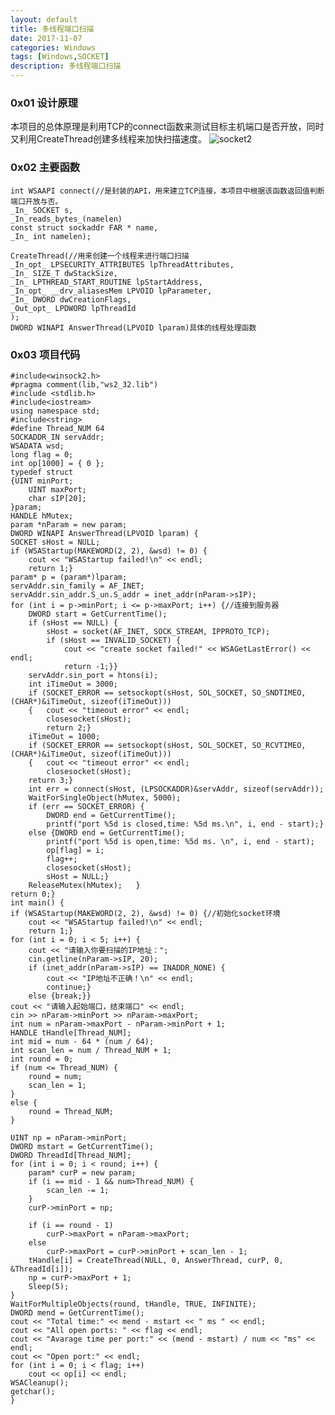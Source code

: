 ```yaml
---
layout: default
title: 多线程端口扫描
date: 2017-11-07
categories: Windows
tags: [Windows,SOCKET]
description: 多线程端口扫描
---
```


### 0x01 设计原理
本项目的总体原理是利用TCP的connect函数来测试目标主机端口是否开放，同时又利用CreateThread创建多线程来加快扫描速度。
![socket2](http://101.132.99.228/post_img/socket2.png)

### 0x02 主要函数

	
	int WSAAPI connect(//是封装的API，用来建立TCP连接，本项目中根据该函数返回值判断端口开放与否。
    _In_ SOCKET s,
    _In_reads_bytes_(namelen) 
	const struct sockaddr FAR * name,
    _In_ int namelen);
	 
	CreateThread(//用来创建一个线程来进行端口扫描
    _In_opt_ LPSECURITY_ATTRIBUTES lpThreadAttributes,
    _In_ SIZE_T dwStackSize,
    _In_ LPTHREAD_START_ROUTINE lpStartAddress,
    _In_opt_ __drv_aliasesMem LPVOID lpParameter,
    _In_ DWORD dwCreationFlags,
    _Out_opt_ LPDWORD lpThreadId
    );
    DWORD WINAPI AnswerThread(LPVOID lparam)具体的线程处理函数

### 0x03 项目代码

    #include<winsock2.h>
    #pragma comment(lib,"ws2_32.lib")
    #include <stdlib.h>
    #include<iostream>
    using namespace std;
    #include<string>
    #define Thread_NUM 64
    SOCKADDR_IN servAddr;
    WSADATA wsd;
    long flag = 0;
    int op[1000] = { 0 };
    typedef struct
    {UINT minPort;
        UINT maxPort;
        char sIP[20];
    }param;
    HANDLE hMutex;
    param *nParam = new param;
    DWORD WINAPI AnswerThread(LPVOID lparam) {
    SOCKET sHost = NULL;
    if (WSAStartup(MAKEWORD(2, 2), &wsd) != 0) {
        cout << "WSAStartup failed!\n" << endl;
        return 1;}
    param* p = (param*)lparam;
    servAddr.sin_family = AF_INET;
    servAddr.sin_addr.S_un.S_addr = inet_addr(nParam->sIP);
    for (int i = p->minPort; i <= p->maxPort; i++) {//连接到服务器
        DWORD start = GetCurrentTime();
        if (sHost == NULL) {
            sHost = socket(AF_INET, SOCK_STREAM, IPPROTO_TCP);
            if (sHost == INVALID_SOCKET) {
                cout << "create socket failed!" << WSAGetLastError() << endl;
                return -1;}}
        servAddr.sin_port = htons(i);
        int iTimeOut = 3000;
        if (SOCKET_ERROR == setsockopt(sHost, SOL_SOCKET, SO_SNDTIMEO, (CHAR*)&iTimeOut, sizeof(iTimeOut)))
        {   cout << "timeout error" << endl;
            closesocket(sHost);
            return 2;}
        iTimeOut = 1000;
        if (SOCKET_ERROR == setsockopt(sHost, SOL_SOCKET, SO_RCVTIMEO, (CHAR*)&iTimeOut, sizeof(iTimeOut)))
        {   cout << "timeout error" << endl;
            closesocket(sHost);
        return 3;}
        int err = connect(sHost, (LPSOCKADDR)&servAddr, sizeof(servAddr));
        WaitForSingleObject(hMutex, 5000);
        if (err == SOCKET_ERROR) {
            DWORD end = GetCurrentTime();
            printf("port %5d is closed,time: %5d ms.\n", i, end - start);}
        else {DWORD end = GetCurrentTime();
            printf("port %5d is open,time: %5d ms. \n", i, end - start);
            op[flag] = i;
            flag++;
            closesocket(sHost);
            sHost = NULL;}
        ReleaseMutex(hMutex);   }
    return 0;}
    int main() {
    if (WSAStartup(MAKEWORD(2, 2), &wsd) != 0) {//初始化socket环境
        cout << "WSAStartup failed!\n" << endl;
        return 1;}
    for (int i = 0; i < 5; i++) {
        cout << "请输入你要扫描的IP地址：";
        cin.getline(nParam->sIP, 20);
        if (inet_addr(nParam->sIP) == INADDR_NONE) {
            cout << "IP地址不正确！\n" << endl;
            continue;}
        else {break;}}
    cout << "请输入起始端口，结束端口" << endl;
    cin >> nParam->minPort >> nParam->maxPort;
    int num = nParam->maxPort - nParam->minPort + 1;
    HANDLE tHandle[Thread_NUM];
    int mid = num - 64 * (num / 64);
    int scan_len = num / Thread_NUM + 1;
    int round = 0;
    if (num <= Thread_NUM) {
        round = num;
        scan_len = 1;
    }
    else {
        round = Thread_NUM;
    }

    UINT np = nParam->minPort;
    DWORD mstart = GetCurrentTime();
    DWORD ThreadId[Thread_NUM];
    for (int i = 0; i < round; i++) {
        param* curP = new param;
        if (i == mid - 1 && num>Thread_NUM) {
            scan_len -= 1;
        }
        curP->minPort = np;

        if (i == round - 1)
            curP->maxPort = nParam->maxPort;
        else
            curP->maxPort = curP->minPort + scan_len - 1;
        tHandle[i] = CreateThread(NULL, 0, AnswerThread, curP, 0, &ThreadId[i]);
        np = curP->maxPort + 1;
        Sleep(5);
    }
    WaitForMultipleObjects(round, tHandle, TRUE, INFINITE);
    DWORD mend = GetCurrentTime();
    cout << "Total time:" << mend - mstart << " ms " << endl;
    cout << "All open ports: " << flag << endl;
    cout << "Avarage time per port:" << (mend - mstart) / num << "ms" << endl;
    cout << "Open port:" << endl;
    for (int i = 0; i < flag; i++)
        cout << op[i] << endl;
    WSACleanup();
    getchar();
    }


